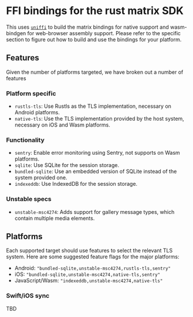 # FFI bindings for the rust matrix SDK

This uses [`uniffi`](https://mozilla.github.io/uniffi-rs/Overview.html) to build the matrix bindings for native support and wasm-bindgen for web-browser assembly support. Please refer to the specific section to figure out how to build and use the bindings for your platform.

## Features

Given the number of platforms targeted, we have broken out a number of features

### Platform specific

- `rustls-tls`: Use Rustls as the TLS implementation, necessary on Android platforms.
- `native-tls`: Use the TLS implementation provided by the host system, necessary on iOS and Wasm platforms.

### Functionality

- `sentry`: Enable error monitoring using Sentry, not supports on Wasm platforms.
- `sqlite`: Use SQLite for the session storage.
- `bundled-sqlite`: Use an embedded version of SQLite instead of the system provided one.
- `indexeddb`: Use IndexedDB for the session storage.

### Unstable specs

- `unstable-msc4274`: Adds support for gallery message types, which contain multiple media elements.

## Platforms

Each supported target should use features to select the relevant TLS system. Here are some suggested feature flags for the major platforms:

- Android: `"bundled-sqlite,unstable-msc4274,rustls-tls,sentry"`
- iOS: `"bundled-sqlite,unstable-msc4274,native-tls,sentry"`
- JavaScript/Wasm: `"indexeddb,unstable-msc4274,native-tls"`

### Swift/iOS sync

TBD
